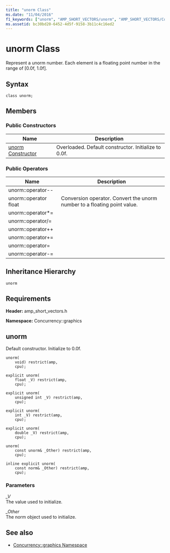 ```yaml
---
title: "unorm Class"
ms.date: "11/04/2016"
f1_keywords: ["unorm", "AMP_SHORT_VECTORS/unorm", "AMP_SHORT_VECTORS/Concurrency::graphics::unorm Constructor"]
ms.assetid: bc30bd20-6452-4d5f-9158-3b11c4c16ed2
---
```

# unorm Class

Represent a unorm number. Each element is a floating point number in the range of [0.0f, 1.0f].

## Syntax

```
class unorm;
```

## Members

### Public Constructors

|Name|Description|
|----------|-----------------|
|[unorm Constructor](#ctor)|Overloaded. Default constructor. Initialize to 0.0f.|

### Public Operators

|Name|Description|
|----------|-----------------|
|unorm::operator--||
|unorm::operator float|Conversion operator. Convert the unorm number to a floating point value.|
|unorm::operator*=||
|unorm::operator/=||
|unorm::operator++||
|unorm::operator+=||
|unorm::operator=||
|unorm::operator-=||

## Inheritance Hierarchy

`unorm`

## Requirements

**Header:** amp_short_vectors.h

**Namespace:** Concurrency::graphics

##  <a name="ctor"></a> unorm

Default constructor. Initialize to 0.0f.

```
unorm(
    void) restrict(amp,
    cpu);

explicit unorm(
    float _V) restrict(amp,
    cpu);

explicit unorm(
    unsigned int _V) restrict(amp,
    cpu);

explicit unorm(
    int _V) restrict(amp,
    cpu);

explicit unorm(
    double _V) restrict(amp,
    cpu);

unorm(
    const unorm& _Other) restrict(amp,
    cpu);

inline explicit unorm(
    const norm& _Other) restrict(amp,
    cpu);
```

### Parameters

*_V*<br/>
The value used to initialize.

*_Other*<br/>
The norm object used to initialize.

## See also

- [Concurrency::graphics Namespace](concurrency-graphics-namespace.md)
